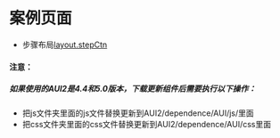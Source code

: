 # 案例页面 
 - 步骤布局[layout.stepCtn](https://www.awebide.com/testCase/#/stepCtnValidate/Demo/Layout/stepCtnValidate?title=%E6%AD%A5%E9%AA%A4%E5%B8%83%E5%B1%80%E6%A0%A1%E9%AA%8C&pageId=stepCtnValidate)


#### 注意：
##### 如果使用的AUI2是4.4和5.0版本，下载更新组件后需要执行以下操作：
- 把js文件夹里面的js文件替换更新到AUI2/dependence/AUI/js/里面
- 把css文件夹里面的css文件替换更新到AUI2/dependence/AUI/css里面
